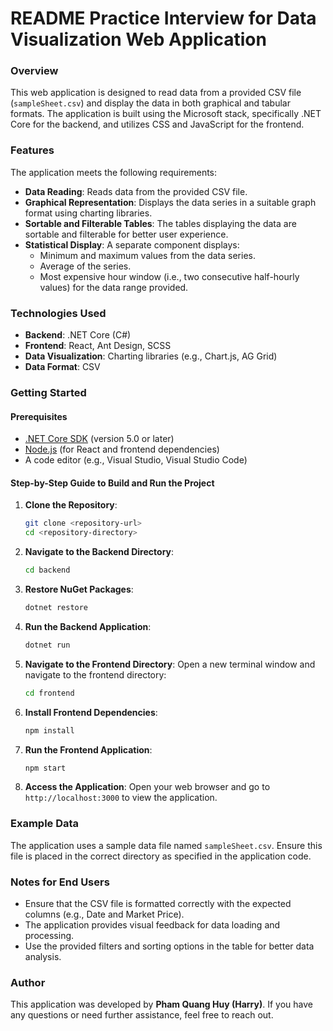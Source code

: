 # README Practice Interview for Data Visualization Web Application

### Overview

This web application is designed to read data from a provided CSV file (`sampleSheet.csv`) and display the data in both graphical and tabular formats. The application is built using the Microsoft stack, specifically .NET Core for the backend, and utilizes CSS and JavaScript for the frontend. 

### Features

The application meets the following requirements:

- **Data Reading**: Reads data from the provided CSV file.
- **Graphical Representation**: Displays the data series in a suitable graph format using charting libraries.
- **Sortable and Filterable Tables**: The tables displaying the data are sortable and filterable for better user experience.
- **Statistical Display**: A separate component displays:
  - Minimum and maximum values from the data series.
  - Average of the series.
  - Most expensive hour window (i.e., two consecutive half-hourly values) for the data range provided.

### Technologies Used

- **Backend**: .NET Core (C#)
- **Frontend**: React, Ant Design, SCSS
- **Data Visualization**: Charting libraries (e.g., Chart.js, AG Grid)
- **Data Format**: CSV

### Getting Started

#### Prerequisites

- [.NET Core SDK](https://dotnet.microsoft.com/download) (version 5.0 or later)
- [Node.js](https://nodejs.org/) (for React and frontend dependencies)
- A code editor (e.g., Visual Studio, Visual Studio Code)

#### Step-by-Step Guide to Build and Run the Project

1. **Clone the Repository**:
   ```bash
   git clone <repository-url>
   cd <repository-directory>
   ```

2. **Navigate to the Backend Directory**:
   ```bash
   cd backend
   ```

3. **Restore NuGet Packages**:
   ```bash
   dotnet restore
   ```

4. **Run the Backend Application**:
   ```bash
   dotnet run
   ```

5. **Navigate to the Frontend Directory**:
   Open a new terminal window and navigate to the frontend directory:
   ```bash
   cd frontend
   ```

6. **Install Frontend Dependencies**:
   ```bash
   npm install
   ```

7. **Run the Frontend Application**:
   ```bash
   npm start
   ```

8. **Access the Application**:
   Open your web browser and go to `http://localhost:3000` to view the application.

### Example Data

The application uses a sample data file named `sampleSheet.csv`. Ensure this file is placed in the correct directory as specified in the application code.

### Notes for End Users

- Ensure that the CSV file is formatted correctly with the expected columns (e.g., Date and Market Price).
- The application provides visual feedback for data loading and processing.
- Use the provided filters and sorting options in the table for better data analysis.

### Author

This application was developed by **Pham Quang Huy (Harry)**. If you have any questions or need further assistance, feel free to reach out.